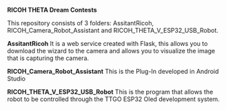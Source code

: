 **RICOH THETA Dream Contests**


This repository consists of 3 folders: AssitantRicoh, RICOH_Camera_Robot_Assistant and RICOH_THETA_V_ESP32_USB_Robot.

**AssitantRicoh**
It is a web service created with Flask, this allows you to download the wizard to the camera and allows you to visualize the image that is capturing the camera.

**RICOH_Camera_Robot_Assistant**
This is the Plug-In developed in Android Studio

**RICOH_THETA_V_ESP32_USB_Robot**
This is the program that allows the robot to be controlled through the TTGO ESP32 Oled development system.


